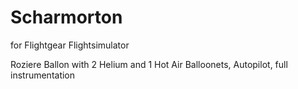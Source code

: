 # Scharmorton
for Flightgear Flightsimulator

Roziere Ballon with 2 Helium and 1 Hot Air Balloonets, Autopilot, full instrumentation
